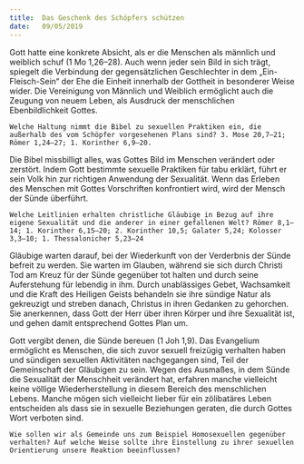```yaml
---
title:  Das Geschenk des Schöpfers schützen
date:   09/05/2019
---
```


Gott hatte eine konkrete Absicht, als er die Menschen als männlich und weiblich schuf (1 Mo 1,26–28). Auch wenn jeder sein Bild in sich trägt, spiegelt die Verbindung der gegensätzlichen Geschlechter in dem „Ein-Fleisch-Sein“ der Ehe die Einheit innerhalb der Gottheit in besonderer Weise wider. Die Vereinigung von Männlich und Weiblich ermöglicht auch die Zeugung von neuem Leben, als Ausdruck der menschlichen Ebenbildlichkeit Gottes.

`Welche Haltung nimmt die Bibel zu sexuellen Praktiken ein, die außerhalb des vom Schöpfer vorgesehenen Plans sind? 3. Mose 20,7–21; Römer 1,24–27; 1. Korinther 6,9–20.`

Die Bibel missbilligt alles, was Gottes Bild im Menschen verändert oder zerstört. Indem Gott bestimmte sexuelle Praktiken für tabu erklärt, führt er sein Volk hin zur richtigen Anwendung der Sexualität. Wenn das Erleben des Menschen mit Gottes Vorschriften konfrontiert wird, wird der Mensch der Sünde überführt.

`Welche Leitlinien erhalten christliche Gläubige in Bezug auf ihre eigene Sexualität und die anderer in einer gefallenen Welt? Römer 8,1–14; 1. Korinther 6,15–20; 2. Korinther 10,5; Galater 5,24; Kolosser 3,3–10; 1. Thessalonicher 5,23–24`

Gläubige warten darauf, bei der Wiederkunft von der Verderbnis der Sünde befreit zu werden. Sie warten im Glauben, während sie sich durch Christi Tod am Kreuz für der Sünde gegenüber tot halten und durch seine Auferstehung für lebendig in ihm. Durch unablässiges Gebet, Wachsamkeit und die Kraft des Heiligen Geists behandeln sie ihre sündige Natur als gekreuzigt und streben danach, Christus in ihren Gedanken zu gehorchen. Sie anerkennen, dass Gott der Herr über ihren Körper und ihre Sexualität ist, und gehen damit entsprechend Gottes Plan um.

Gott vergibt denen, die Sünde bereuen (1 Joh 1,9). Das Evangelium ermöglicht es Menschen, die sich zuvor sexuell freizügig verhalten haben und sündigen sexuellen Aktivitäten nachgegangen sind, Teil der Gemeinschaft der Gläubigen zu sein. Wegen des Ausmaßes, in dem Sünde die Sexualität der Menschheit verändert hat, erfahren manche vielleicht keine völlige Wiederherstellung in diesem Bereich des menschlichen Lebens. Manche mögen sich vielleicht lieber für ein zölibatäres Leben entscheiden als dass sie in sexuelle Beziehungen geraten, die durch Gottes Wort verboten sind.

`Wie sollen wir als Gemeinde uns zum Beispiel Homosexuellen gegenüber verhalten? Auf welche Weise sollte ihre Einstellung zu ihrer sexuellen Orientierung unsere Reaktion beeinflussen?`
